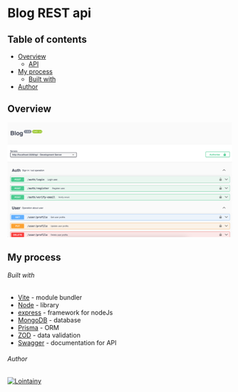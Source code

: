 # Blog REST api

## Table of contents

- [Overview](#overview)
  - [API](https://blog-api-git-master-lointainy.vercel.app/)
- [My process](#my-process)
  - [Built with](#built-with)
- [Author](#author)

## Overview

![screenshot](./design/preview.png)

## My process

###### Built with

- [Vite](https://vitejs.dev/) - module bundler
- [Node](https://nodejs.org/en/docs/) - library
- [express](https://expressjs.com/) - framework for nodeJs
- [MongoDB](https://www.mongodb.com/docs/manual/) - database
- [Prisma](https://www.prisma.io/docs/getting-started) - ORM
- [ZOD](https://zod.dev/) - data validation
- [Swagger](https://swagger.io/) - documentation for API

###### Author

[![Lointainy](https://img.shields.io/badge/-lointainy-333?style=for-the-badge&logo=github&&logoColor=FFF)](https://github.com/Lointainy)

